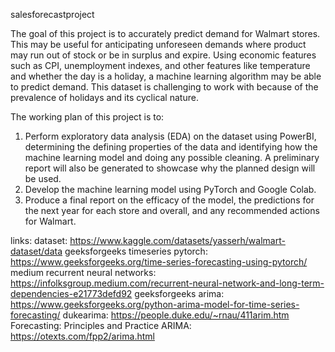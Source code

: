salesforecastproject

The goal of this project is to accurately predict demand for Walmart stores. This may be useful for anticipating unforeseen demands where product may run out of stock or be in surplus and expire. Using economic features such as CPI, unemployment indexes, and other features like temperature and whether the day is a holiday, a machine learning algorithm may be able to predict demand. This dataset is challenging to work with because of the prevalence of holidays and its cyclical nature. 

The working plan of this project is to:
1. Perform exploratory data analysis (EDA) on the dataset using PowerBI, determining the defining properties of the data and identifying how the machine learning model and doing any possible cleaning. A preliminary report will also be generated to showcase why the planned design will be used.
2. Develop the machine learning model using PyTorch and Google Colab.
3. Produce a final report on the efficacy of the model, the predictions for the next year for each store and overall, and any recommended actions for Walmart.

links:
dataset: https://www.kaggle.com/datasets/yasserh/walmart-dataset/data
geeksforgeeks timeseries pytorch: https://www.geeksforgeeks.org/time-series-forecasting-using-pytorch/
medium recurrent neural networks: https://infolksgroup.medium.com/recurrent-neural-network-and-long-term-dependencies-e21773defd92
geeksforgeeks arima: https://www.geeksforgeeks.org/python-arima-model-for-time-series-forecasting/
dukearima: https://people.duke.edu/~rnau/411arim.htm
Forecasting: Principles and Practice ARIMA: https://otexts.com/fpp2/arima.html
